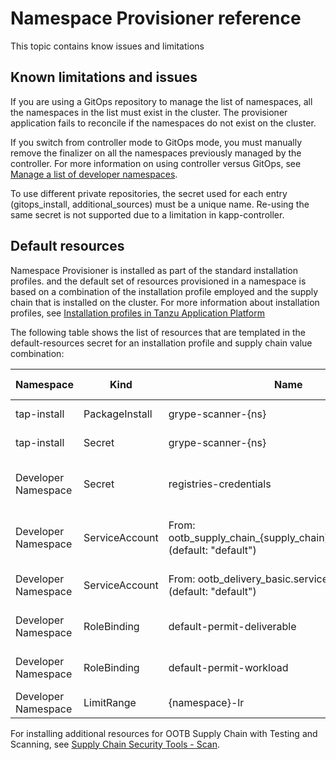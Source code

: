 # Namespace Provisioner reference

This topic contains know issues and limitations
## Known limitations and issues

If you are using a GitOps repository to manage the list of namespaces, all the namespaces in the list must exist in the cluster. The provisioner application fails to reconcile if the namespaces do not exist on the cluster.

If you switch from  controller mode to GitOps mode, you must manually remove the finalizer on all the namespaces previously managed by the controller. For more information on using controller versus GitOps, see [Manage a list of developer namespaces](provision-developer-ns.hbs.md).

To use different private repositories, the secret used for each entry (gitops_install, additional_sources) must be a unique name. Re-using the same secret is not supported due to a limitation in kapp-controller.

## <a id='default-resources'></a>Default resources

Namespace Provisioner is installed as part of the standard installation profiles.  and the default set of resources provisioned in a namespace is based on a combination of the installation profile employed and the supply chain that is installed on the cluster. For more information about installation profiles, see [Installation profiles in Tanzu Application Platform](../about-package-profiles.hbs.md#profiles-and-packages)

 The following table shows the list of resources that are templated in the default-resources secret for an installation profile and supply chain value combination:

| Namespace  | Kind | Name | supply_chain | Install Profile | Reconcile |
| ------------- | ------------- | ------------- | ------------- | ------------- | ------------- |
| tap-install  | PackageInstall | grype-scanner-{ns} | testing_scanning | full, build | Yes  |
| tap-install  | Secret | grype-scanner-{ns} | testing_scanning | full, build | Yes |
| Developer Namespace  | Secret | registries-credentials | n/a | full, iterate, build, run | Yes |
| Developer Namespace  | ServiceAccount | From: ootb_supply_chain_{supply_chain}.service_account (default: "default") | n/a | full, iterate, build, run | No |
| Developer Namespace  | ServiceAccount | From: ootb_delivery_basic.service_account (default: "default") | n/a| full, iterate, run | No  |
| Developer Namespace  | RoleBinding | default-permit-deliverable | n/a | full, iterate, run | Yes  |
| Developer Namespace  | RoleBinding | default-permit-workload | n/a | full, iterate, build | Yes  |
| Developer Namespace | LimitRange | {namespace}-lr | n/a | run | Yes |

For installing additional resources for OOTB Supply Chain with Testing and Scanning, see [Supply Chain Security Tools - Scan](../scst-scan/overview.hbs.md).
